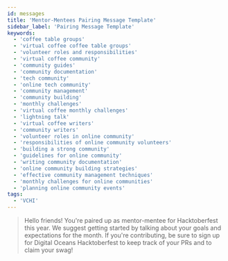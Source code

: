 ```yaml
---
id: messages
title: 'Mentor-Mentees Pairing Message Template'
sidebar_label: 'Pairing Message Template'
keywords:
  - 'coffee table groups'
  - 'virtual coffee coffee table groups'
  - 'volunteer roles and responsibilities'
  - 'virtual coffee community'
  - 'community guides'
  - 'community documentation'
  - 'tech community'
  - 'online tech community'
  - 'community management'
  - 'community building'
  - 'monthly challenges'
  - 'virtual coffee monthly challenges'
  - 'lightning talk'
  - 'virtual coffee writers'
  - 'community writers'
  - 'volunteer roles in online community'
  - 'responsibilities of online community volunteers'
  - 'building a strong community'
  - 'guidelines for online community'
  - 'writing community documentation'
  - 'online community building strategies'
  - 'effective community management techniques'
  - 'monthly challenges for online communities'
  - 'planning online community events'
tags:
  - 'VCHI'
---
```


> Hello friends! You're paired up as mentor-mentee for Hacktoberfest this year. We suggest getting started by talking about your goals and expectations for the month. If you're contributing, be sure to sign up for Digital Oceans Hacktoberfest to keep track of your PRs and to claim your swag!
